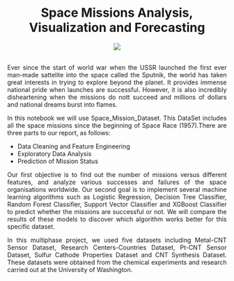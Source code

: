 <div align="center">
  
# Space Missions Analysis, Visualization and Forecasting
</div>

<div align="center">
<img src="https://user-images.githubusercontent.com/69224996/97102046-60ff9980-165f-11eb-8f0b-6a31c3bbb2e2.png" >
</div>

<br />

<div align="justify">

Ever since the start of world war when the USSR launched the first ever man-made sattelite into the space called the Sputnik, the world has taken great interests in trying to explore beyond the planet. It provides immense national pride when launches are successful. However, it is also incredibly disheartening when the missions do nott succeed and millions of dollars and national dreams burst into flames.

In this notebook we will use Space_Mission_Dataset. This DataSet includes all the space missions since the beginning of Space Race (1957).There are three parts to our report, as follows:

- Data Cleaning and Feature Engineering
- Exploratory Data Analysis
- Prediction of Mission Status

Our first objective is to find out the number of missions versus different features, and analyze various successes and failures of the space organisations worldwide. Our second goal is to implement several machine learning algorithms such as Logistic Regression, Decision Tree Classifier, Random Forest Classifier, Support Vector Classifier and XGBoost Classifier to predict whether the missions are successful or not. We will compare the results of these models to discover which algorithm works better for this specific dataset.
</div>











<div align="justify">

In this multiphase project, we used five datasets including Metal-CNT Sensor Dataset, Research Centers-Countries Dataset, Pt-CNT Sensor Dataset, Sulfur Cathode Properties Dataset and CNT Synthesis Dataset. These datasets were obtained from the chemical experiments and research carried out at the University of Washington.


</div>
